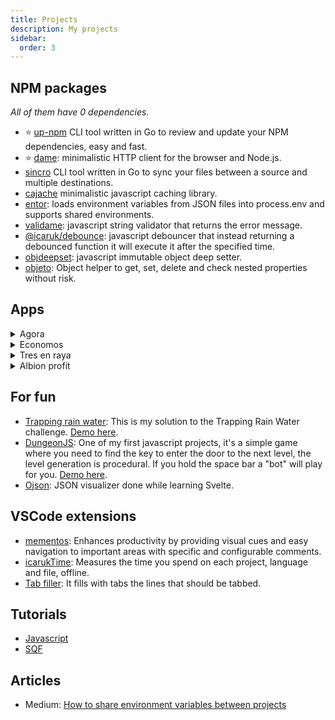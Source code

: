 ```yaml
---
title: Projects
description: My projects
sidebar:
  order: 3
---
```


## NPM packages

_All of them have 0 dependencies._

- ⭐ [up-npm](https://www.npmjs.com/package/up-npm) CLI tool written in Go to review and update your NPM dependencies, easy and fast.
- ⭐ [dame](https://www.npmjs.com/package/dame): minimalistic HTTP client for the browser and Node.js.
- [sincro](https://www.npmjs.com/package/sincro) CLI tool written in Go to sync your files between a source and multiple destinations.
- [cajache](https://www.npmjs.com/package/cajache) minimalistic javascript caching library.
- [entor](https://www.npmjs.com/package/entor): loads environment variables from JSON files into process.env and supports shared environments.
- [validame](https://www.npmjs.com/package/validame): javascript string validator that returns the error message.
- [@icaruk/debounce](https://www.npmjs.com/package/@icaruk/debounce): javascript debouncer that instead returning a debounced function it will execute it after the specified time.
- [objdeepset](https://www.npmjs.com/package/objdeepset): javascript immutable object deep setter.
- [objeto](https://www.npmjs.com/package/objeto): Object helper to get, set, delete and check nested properties without risk.



## Apps

<details>
<summary>Agora</summary>

https://agora.icaruk.dev

_Agora is a web application that helps you keep your household chores up to date in an organized way.
You can also keep track of the stock of all your groceries to generate shopping lists automatically._

<div style="display: flex; flex-direction: row; align-items: center; flex-wrap: wrap; gap: 0.5rem">
	<img src="https://i.imgur.com/4Ha6qAg.png" style="height: 300px;">
	<img src="https://i.imgur.com/FobmwKq.png" style="height: 300px;">
	<img src="https://i.imgur.com/iSAZB6B.png" style="height: 300px;">
</div>

- React + MobX + Mantine
- Fastify
- SurrealDB

</details>



<details>
<summary>Economos</summary>

https://economos.app

_Economos is the money manager that allows you to categorize and visualize your expenses and income in an efficient and flexible way.  
With this information you will have the perspective you need to make decisions about your money._

<div style="display: flex; flex-direction: row; align-items: center; flex-wrap: wrap; gap: 0.5rem">
	<img src="https://economos.app/img/mockup_app.png" style="height: 300px;">
	<img src="https://economos.app/img/mockup_month.png" style="height: 300px;">
	<img src="https://economos.app/img/mockup_year.png" style="height: 300px;">
</div>

- React + MobX + Ant Design
- Fastify
- MongoDB

</details>



<details>
<summary>Tres en raya</summary>

https://tresenraya.icaruk.dev

_Tic tac toe game vs computer. The computer is smart, but not perfect. No login required. Ranked leaderboards._

<div style="display: flex; flex-direction: row; align-items: center; flex-wrap: wrap; gap: 0.5rem">
	<img src="https://i.gyazo.com/0e65ed6980aa63fe524dda97b08e34e3.png" style="height: 300px;">
</div>

- React + Ant Design
- Fastify
- MongoDB

</details>



<details>
<summary>Albion profit</summary>

https://icaruk.github.io/albion-profit

_Albion Profit is a tool for the game <a href="https://albiononline.com/home" target="_blank">"Albion Online"</a> that enables users to semi-automatically calculate the profit of any combination of one product with multiple ingredients. Is multiserver and multilanguage._

<div style="display: flex; flex-direction: row; align-items: center; flex-wrap: wrap; gap: 0.5rem">
	<img src="https://github.com/user-attachments/assets/5f0765fd-0fc7-4318-99a7-d29cdd799f9f" style="height: 300px;">
</div>

- React + MobX
- Inlang
	
</details>



## For fun

- [Trapping rain water](https://github.com/Icaruk/lluvia): This is my solution to the Trapping Rain Water challenge. [Demo here](https://icaruk.github.io/lluvia/).
- [DungeonJS](https://github.com/Icaruk/dungeonJS): One of my first javascript projects, it's a simple game where you need to find the key to enter the door to the next level, the level generation is procedural. If you hold the space bar a "bot" will play for you. [Demo here](https://icaruk.github.io/dungeonJS/).
- [Ojson](https://icaruk.github.io/ojoson): JSON visualizer done while learning Svelte.



## VSCode extensions

- [mementos](https://marketplace.visualstudio.com/items?itemName=Icaruk.mementos): Enhances productivity by providing visual cues and easy navigation to important areas with specific and configurable comments.
- [icarukTime](https://marketplace.visualstudio.com/items?itemName=Icaruk.icaruktime): Measures the time you spend on each project, language and file, offline.
- [Tab filler](https://marketplace.visualstudio.com/items?itemName=Icaruk.tabfiller): It fills with tabs the lines that should be tabbed.



## Tutorials

- [Javascript](https://github.com/Icaruk/icaruk-tutorial-programacion)
- [SQF](https://github.com/Icaruk/icaruk-tutorial-sqf)



## Articles

- Medium: [How to share environment variables between projects](https://icaruk.medium.com/how-to-share-environment-variables-between-projects-b63681b2bb31)
